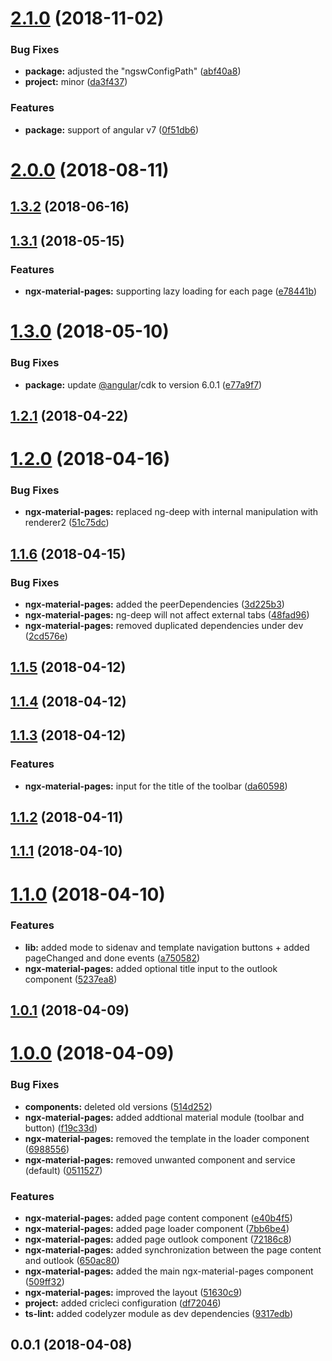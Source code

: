 

# [2.1.0](https://github.com/angular-material-extensions/pages/compare/v2.0.0...v2.1.0) (2018-11-02)


### Bug Fixes

* **package:** adjusted the "ngswConfigPath" ([abf40a8](https://github.com/angular-material-extensions/pages/commit/abf40a8))
* **project:** minor ([da3f437](https://github.com/angular-material-extensions/pages/commit/da3f437))


### Features

* **package:** support of angular v7 ([0f51db6](https://github.com/angular-material-extensions/pages/commit/0f51db6))



# [2.0.0](https://github.com/angular-material-extensions/pages/compare/v1.3.2...v2.0.0) (2018-08-11)



## [1.3.2](https://github.com/angular-material-extensions/pages/compare/v1.3.1...v1.3.2) (2018-06-16)



## [1.3.1](https://github.com/angular-material-extensions/pages/compare/v1.3.0...v1.3.1) (2018-05-15)


### Features

* **ngx-material-pages:** supporting lazy loading for each page ([e78441b](https://github.com/angular-material-extensions/pages/commit/e78441b))



# [1.3.0](https://github.com/angular-material-extensions/pages/compare/v1.2.1...v1.3.0) (2018-05-10)


### Bug Fixes

* **package:** update [@angular](https://github.com/angular)/cdk to version 6.0.1 ([e77a9f7](https://github.com/angular-material-extensions/pages/commit/e77a9f7))



## [1.2.1](https://github.com/angular-material-extensions/pages/compare/v1.2.0...v1.2.1) (2018-04-22)



# [1.2.0](https://github.com/angular-material-extensions/pages/compare/v1.1.6...v1.2.0) (2018-04-16)


### Bug Fixes

* **ngx-material-pages:** replaced ng-deep with internal manipulation with renderer2 ([51c75dc](https://github.com/angular-material-extensions/pages/commit/51c75dc))



## [1.1.6](https://github.com/angular-material-extensions/pages/compare/v1.1.5...v1.1.6) (2018-04-15)


### Bug Fixes

* **ngx-material-pages:** added the peerDependencies ([3d225b3](https://github.com/angular-material-extensions/pages/commit/3d225b3))
* **ngx-material-pages:** ng-deep will not affect external tabs ([48fad96](https://github.com/angular-material-extensions/pages/commit/48fad96))
* **ngx-material-pages:** removed duplicated dependencies under dev ([2cd576e](https://github.com/angular-material-extensions/pages/commit/2cd576e))



## [1.1.5](https://github.com/angular-material-extensions/pages/compare/v1.1.4...v1.1.5) (2018-04-12)



## [1.1.4](https://github.com/angular-material-extensions/pages/compare/v1.1.3...v1.1.4) (2018-04-12)



## [1.1.3](https://github.com/angular-material-extensions/pages/compare/v1.1.2...v1.1.3) (2018-04-12)


### Features

* **ngx-material-pages:** input for the title of the toolbar ([da60598](https://github.com/angular-material-extensions/pages/commit/da60598))



## [1.1.2](https://github.com/angular-material-extensions/pages/compare/v1.1.1...v1.1.2) (2018-04-11)



## [1.1.1](https://github.com/angular-material-extensions/pages/compare/v1.1.0...v1.1.1) (2018-04-10)



# [1.1.0](https://github.com/angular-material-extensions/pages/compare/v1.0.1...v1.1.0) (2018-04-10)


### Features

* **lib:** added mode to sidenav and template navigation buttons + added pageChanged and done events ([a750582](https://github.com/angular-material-extensions/pages/commit/a750582))
* **ngx-material-pages:** added optional title input to the outlook component ([5237ea8](https://github.com/angular-material-extensions/pages/commit/5237ea8))



## [1.0.1](https://github.com/angular-material-extensions/pages/compare/v1.0.0...v1.0.1) (2018-04-09)



# [1.0.0](https://github.com/angular-material-extensions/pages/compare/v0.0.1...v1.0.0) (2018-04-09)


### Bug Fixes

* **components:** deleted old versions ([514d252](https://github.com/angular-material-extensions/pages/commit/514d252))
* **ngx-material-pages:** added addtional material module (toolbar and button) ([f19c33d](https://github.com/angular-material-extensions/pages/commit/f19c33d))
* **ngx-material-pages:** removed the template in the loader component ([6988556](https://github.com/angular-material-extensions/pages/commit/6988556))
* **ngx-material-pages:** removed unwanted component and service (default) ([0511527](https://github.com/angular-material-extensions/pages/commit/0511527))


### Features

* **ngx-material-pages:** added page content component ([e40b4f5](https://github.com/angular-material-extensions/pages/commit/e40b4f5))
* **ngx-material-pages:** added page loader component ([7bb6be4](https://github.com/angular-material-extensions/pages/commit/7bb6be4))
* **ngx-material-pages:** added page outlook component ([72186c8](https://github.com/angular-material-extensions/pages/commit/72186c8))
* **ngx-material-pages:** added synchronization between the page content and outlook ([650ac80](https://github.com/angular-material-extensions/pages/commit/650ac80))
* **ngx-material-pages:** added the main ngx-material-pages component ([509ff32](https://github.com/angular-material-extensions/pages/commit/509ff32))
* **ngx-material-pages:** improved the layout ([51630c9](https://github.com/angular-material-extensions/pages/commit/51630c9))
* **project:** added cricleci configuration ([df72046](https://github.com/angular-material-extensions/pages/commit/df72046))
* **ts-lint:** added codelyzer module as dev dependencies ([9317edb](https://github.com/angular-material-extensions/pages/commit/9317edb))



## 0.0.1 (2018-04-08)



